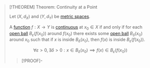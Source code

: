 >[!THEOREM] Theorem: Continuity at a Point
>
>Let $(X, d_X)$ and $(Y, d_Y)$ be [metric spaces](Metric%20Space.md).
>
>A [function](../../Analysis/Functions/Function.md) $f: X \to Y$ is [continuous](../Continuity/Continuity.md#^continuity-at-a-point) at $x_0 \in X$ if and only if for each [open ball](Open%20Ball.md) $B_\varepsilon(f(x_0))$ around $f(x_0)$ there exists some [open ball](Open%20Ball.md) $B_\delta(x_0)$ around $x_0$ such that if $x$ is inside $B_\delta(x_0)$, then $f(x)$ is inside $B_\varepsilon(f(x_0))$.
>
>$$\forall \varepsilon \gt 0, \exists \delta \gt 0: x \in B_\delta(x_0) \implies f(x) \in B_\varepsilon(f(x_0))$$
>
>>[!PROOF]-
>>
>>
>>
>
